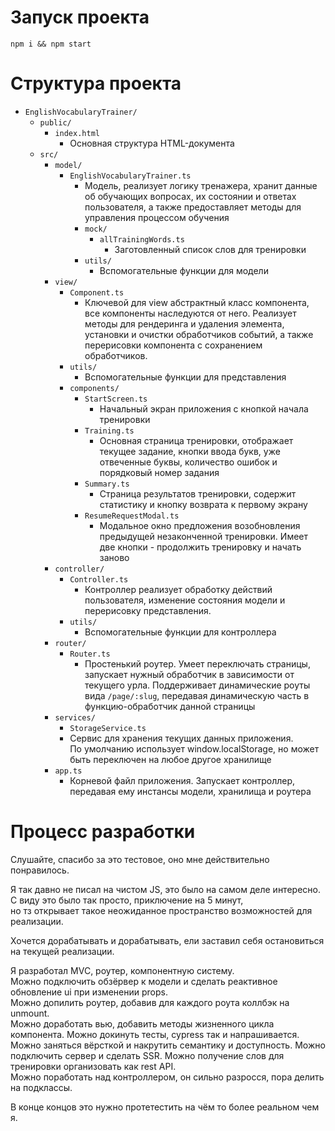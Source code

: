 # Запуск проекта
`npm i && npm start`

# Структура проекта
- `EnglishVocabularyTrainer/`
    - `public/`
        - `index.html`
            - Основная структура HTML-документа
    - `src/`
        - `model/`
            - `EnglishVocabularyTrainer.ts`
                - Модель, реализует логику тренажера,
                  хранит данные об обучающих вопросах, их состоянии и ответах пользователя, а также предоставляет методы для управления процессом обучения
                - `mock/`
                    - `allTrainingWords.ts`
                      - Заготовленный список слов для тренировки
                - `utils/`
                  - Вспомогательные функции для модели
        - `view/`
          - `Component.ts`
            - Ключевой для view абстрактный класс компонента, все компоненты наследуются от него.
              Реализует методы для рендеринга и удаления элемента, установки и очистки обработчиков событий, 
              а также перерисовки компонента с сохранением обработчиков.
          - `utils/`
              - Вспомогательные функции для представления
          - `components/`
            - `StartScreen.ts`
              - Начальный экран приложения с кнопкой начала тренировки
            - `Training.ts`
              - Основная страница тренировки, 
                отображает текущее задание, кнопки ввода букв, уже отвеченные буквы, количество ошибок и порядковый номер задания
            - `Summary.ts`
              - Страница результатов тренировки, содержит статистику и кнопку возврата к первому экрану
            - `ResumeRequestModal.ts`
              - Модальное окно предложения возобновления предыдущей незаконченной тренировки.
                Имеет две кнопки - продолжить тренировку и начать заново
        - `controller/`
            - `Controller.ts`
                - Контроллер реализует обработку действий пользователя, 
                  изменение состояния модели и перерисовку представления.
            - `utils/`
                - Вспомогательные функции для контроллера
        - `router/`
          - `Router.ts`
            -  Простенький роутер. Умеет переключать страницы, 
               запускает нужный обработчик в зависимости от текущего урла.
               Поддерживает динамические роуты вида `/page/:slug`,
               передавая динамическую часть в функцию-обработчик данной страницы
        - `services/`
          -  `StorageService.ts`
            - Сервис для хранения текущих данных приложения.  
              По умолчанию использует window.localStorage, 
              но может быть переключен на любое другое хранилище
        - `app.ts`
          - Корневой файл приложения.
            Запускает контроллер, передавая ему инстансы модели, хранилища и роутера

# Процесс разработки
Слушайте, спасибо за это тестовое, оно мне действительно понравилось.

Я так давно не писал на чистом JS, это было на самом деле интересно.  
С виду это было так просто, приключение на 5 минут,  
но тз открывает такое неожиданное пространство возможностей для реализации.

Хочется дорабатывать и дорабатывать, ели заставил себя остановиться на текущей реализации.

Я разработал MVC, роутер, компонентную систему.  
Можно подключить обзёрвер к модели и сделать реактивное обновление ui при изменении props.  
Можно допилить роутер, добавив для каждого роута коллбэк на unmount.  
Можно доработать вью, добавить методы жизненного цикла компонента.
Можно докинуть тесты, cypress так и напрашивается.  
Можно заняться вёрсткой и накрутить семантику и доступность. 
Можно подключить сервер и сделать SSR.
Можно получение слов для тренировки организовать как rest API.  
Можно поработать над контроллером, он сильно разросся, пора делить на подклассы.  

В конце концов это нужно протетестить на чём то более реальном чем я.
